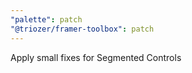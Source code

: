 ```yaml
---
"palette": patch
"@triozer/framer-toolbox": patch
---
```


Apply small fixes for Segmented Controls
